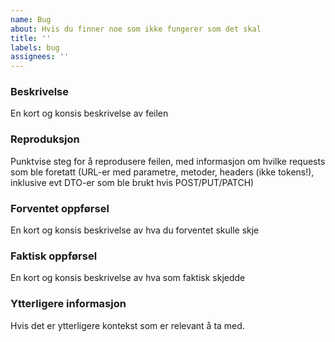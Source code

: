 ```yaml
---
name: Bug
about: Hvis du finner noe som ikke fungerer som det skal
title: ''
labels: bug
assignees: ''
---
```


### Beskrivelse
En kort og konsis beskrivelse av feilen

### Reproduksjon
Punktvise steg for å reprodusere feilen, med informasjon om hvilke requests som ble foretatt (URL-er med parametre, metoder, headers (ikke tokens!), inklusive evt DTO-er som ble brukt hvis POST/PUT/PATCH)

### Forventet oppførsel
En kort og konsis beskrivelse av hva du forventet skulle skje

### Faktisk oppførsel
En kort og konsis beskrivelse av hva som faktisk skjedde

### Ytterligere informasjon
Hvis det er ytterligere kontekst som er relevant å ta med.
